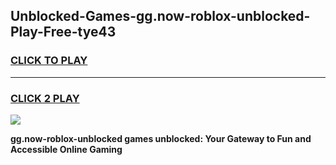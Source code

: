 
## Unblocked-Games-gg.now-roblox-unblocked-Play-Free-tye43
<h3>
<a href="https://premium76.site?title=gg.now-roblox-unblocked&ref=12A">CLICK TO PLAY</a></h3>
<hr>

<h3>
<a href="https://premium76.site?title=gg.now-roblox-unblocked&ref=12A">CLICK 2 PLAY</a>
  
</h3>

<a href="https://premium76.site?title=gg.now-roblox-unblocked&ref=12A"><img src="https://clearcache.store/games.png"></a>


**gg.now-roblox-unblocked games unblocked: Your Gateway to Fun and Accessible Online Gaming**
